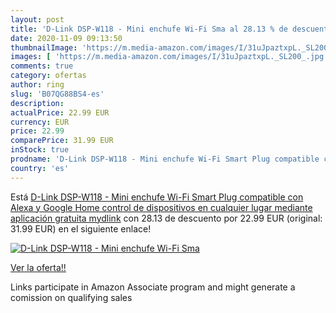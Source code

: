 ```yaml
---
layout: post
title: 'D-Link DSP-W118 - Mini enchufe Wi-Fi Sma al 28.13 % de descuento'
date: 2020-11-09 09:13:50
thumbnailImage: 'https://m.media-amazon.com/images/I/31uJpaztxpL._SL200_.jpg'
images: [ 'https://m.media-amazon.com/images/I/31uJpaztxpL._SL200_.jpg' ]
comments: true
category: ofertas
author: ring
slug: 'B07QG88BS4-es'
description:
actualPrice: 22.99 EUR
currency: EUR
price: 22.99
comparePrice: 31.99 EUR
inStock: true
prodname: 'D-Link DSP-W118 - Mini enchufe Wi-Fi Smart Plug compatible con Alexa y Google Home  control de dispositivos en cualquier lugar mediante aplicación gratuita mydlink'
country: 'es'
---
```


Está [D-Link DSP-W118 - Mini enchufe Wi-Fi Smart Plug compatible con Alexa y Google Home  control de dispositivos en cualquier lugar mediante aplicación gratuita mydlink](https://www.amazon.es/dp/B07QG88BS4/?tag=tolees-21) con 28.13 de descuento por 22.99 EUR (original: 31.99 EUR) en el siguiente enlace!

[![D-Link DSP-W118 - Mini enchufe Wi-Fi Sma](https://m.media-amazon.com/images/I/31uJpaztxpL._SL200_.jpg)](https://www.amazon.es/dp/B07QG88BS4/?tag=tolees-21)

[Ver la oferta!!](https://www.amazon.es/dp/B07QG88BS4/?tag=tolees-21)

Links participate in Amazon Associate program and might generate a comission on qualifying sales


